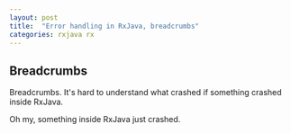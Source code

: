 ```yaml
---
layout: post
title:  "Error handling in RxJava, breadcrumbs"
categories: rxjava rx
---
```


## Breadcrumbs

Breadcrumbs. It's hard to understand what crashed if something crashed inside RxJava.

Oh my, something inside RxJava just crashed. 